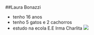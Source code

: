 ##Laura Bonazzi
- tenho 16 anos
- tenho 5 gatos e 2 cachorros
- estudo na ecola E.E Irma Charlita
![](https://www.google.com/url?sa=i&url=https%3A%2F%2Ftenor.com%2Fview%2Fgato-apaixonado-gif-25811788&psig=AOvVaw1w59CYxQhNuwgyWhquGwmE&ust=1723656110448000&source=images&cd=vfe&opi=89978449&ved=0CBEQjRxqFwoTCOjy78q98ocDFQAAAAAdAAAAABAK)
